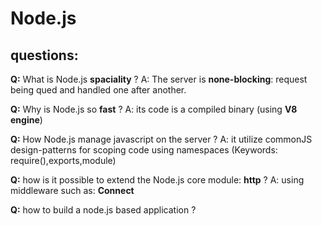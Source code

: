 Node.js
====

questions:
----
 **Q:**  What is Node.js **spaciality** ?
  A:  The server is **none-blocking**: request being qued and handled one after another.

 **Q:**  Why is Node.js so **fast** ?
  A:  its code is a compiled binary (using **V8 engine**) 

  **Q:**  How Node.js manage javascript on the server ?
  A:  it utilize commonJS design-patterns for scoping code using namespaces (Keywords: require(),exports,module)

  **Q:**  how is it possible to extend the Node.js core module: **http** ?
  A:  using middleware such as: **Connect**

  **Q:** how to build a node.js based application ?
 
